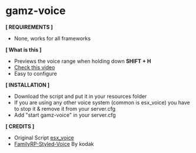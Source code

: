 # gamz-voice

**[ REQUIREMENTS ]**
- None, works for all frameworks

**[ What is this ]**
- Previews the voice range when holding down **SHIFT + H**
- [Check this video](https://streamable.com/138qa)
- Easy to configure

**[ INSTALLATION ]**
- Download the script and put it in your resources folder
- If you are using any other voice system (common is esx_voice) you have to stop it & remove it from your server.cfg 
- Add "start gamz-voice" in your server.cfg

**[ CREDITS ]**

- Original Script [esx_voice](https://github.com/ESX-Org/esx_voice)
- [FamilyRP-Styled-Voice](https://forum.fivem.net/t/release-familyrp-styled-voice-chat/67434) By kodak
